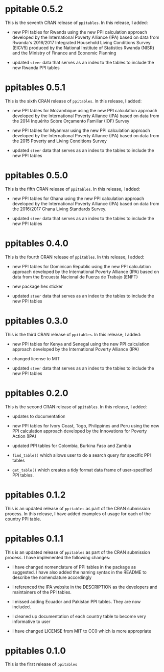 # ppitable 0.5.2

This is the seventh CRAN release of `ppitables`. In this release, I added:

* new PPI tables for Rwands using the new PPI calculation approach developed
by the International Poverty Alliance (IPA) based on data from Rwanda's 2016/2017
Integrated Household Living Conditions Survey (EICV5) produced by the National
Institute of Statistics Rwanda (NISR) and the Ministry of Finance and Economic
Planning

* updated `steer` data that serves as an index to the tables to include the new
Rwanda PPI tables

# ppitables 0.5.1

This is the sixth CRAN release of `ppitables`. In this release, I added:

* new PPI tables for Mozambique using the new PPI calculation approach developed
by the International Poverty Alliance (IPA) based on data from the 2014
Inquérito Sobre Orçamento Familiar (IOF) Survey

* new PPI tables for Myanmar using the new PPI calculation 
approach developed by the International Poverty Alliance (IPA) based on data 
from the 2015 Poverty and Living Conditions Survey

* updated `steer` data that serves as an index to the tables to include the new
PPI tables

# ppitables 0.5.0

This is the fifth CRAN release of `ppitables`. In this release, I added:

* new PPI tables for Ghana using the new PPI calculation approach developed by 
the International Poverty Alliance (IPA) based on data from the 2016/2017 Ghana
Living Standards Survey.

* updated `steer` data that serves as an index to the tables to include the new
PPI tables

# ppitables 0.4.0

This is the fourth CRAN release of `ppitables`. In this release, I added:

* new PPI tables for Dominican Republic using the new PPI calculation approach
developed by the International Poverty Alliance (IPA) based on data from the
Encuesta Nacional de Fuerza de Trabajo (ENFT)

* new package hex sticker

* updated `steer` data that serves as an index to the tables to include the new
PPI tables

# ppitables 0.3.0

This is the third CRAN release of `ppitables`. In this release, I added:

* new PPI tables for Kenya and Senegal using the new PPI calculation approach 
developed by the International Poverty Alliance (IPA)

* changed license to MIT

* updated `steer` data that serves as an index to the tables to include the new
PPI tables


# ppitables 0.2.0

This is the second CRAN release of `ppitables`. In this release, I added:

* updates to documentation

* new PPI tables for Ivory Coast, Togo, Philippines and Peru using the new
PPI calculation approach developed by the Innovations for Poverty Action (IPA)

* updated PPI tables for Colombia, Burkina Faso and Zambia

* `find_table()` which allows user to do a search query for specific PPI
tables

* `get_table()` which creates a tidy format data frame of user-specified
PPI tables.


# ppitables 0.1.2
This is an updated release of `ppitables` as part of the CRAN submission process. In this release, I have added examples of usage for each of the country PPI table.

# ppitables 0.1.1
This is an updated release of `ppitables` as part of the CRAN submission process. I have implemented the following changes:

* I have changed nomenclature of PPI tables in the package as suggested. I have also added the naming syntax in the README to describe the nomenclature
accordingly

* I referenced the IPA website in the DESCRIPTION as the developers and maintainers of the PPI tables.

* I missed adding Ecuador and Pakistan PPI tables. They are now included.

* I cleaned up documentation of each country table to become very informative to user

* I have changed LICENSE from MIT to CC0 which is more appropriate

# ppitables 0.1.0
This is the first release of `ppitables`

